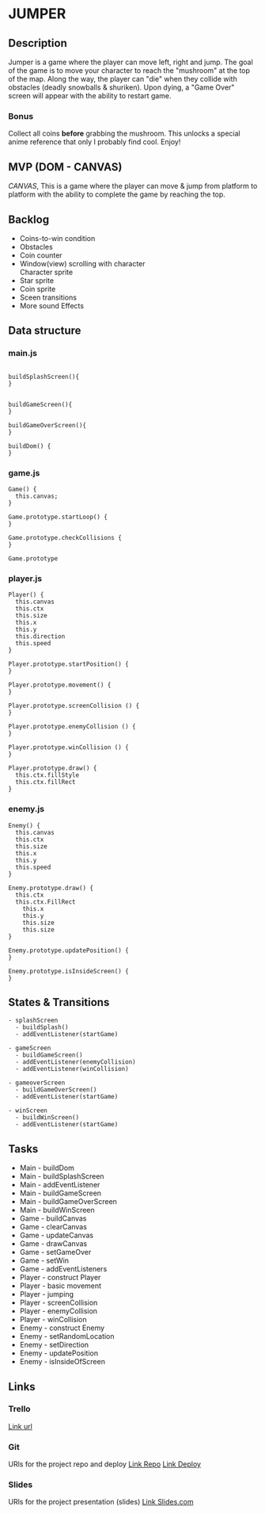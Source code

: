 # JUMPER

## Description
Jumper is a game where the player can move left, right and jump. The goal of the game is to move your character to reach the "mushroom" at the top of the map. Along the way, the player can "die" when they collide with obstacles (deadly snowballs & shuriken). Upon dying, a "Game Over" screen will appear with the ability to restart game.

### Bonus
Collect all coins <b>before</b> grabbing the mushroom. This unlocks a special anime reference that only I probably find cool. Enjoy!

## MVP (DOM - CANVAS)
<i>CANVAS</i>, This is a game where the player can move & jump from platform to platform with the ability to complete the game by reaching the top.


## Backlog
<ul>
  <li>Coins-to-win condition</li>
  <li>Obstacles</li>
  <li>Coin counter</li>
  <li>Window(view) scrolling with character</li
  <li>Character sprite</li>
  <li>Star sprite</li>
  <li>Coin sprite</li>
  <li>Sceen transitions</li>
  <li>More sound Effects</li>
</ul>

## Data structure

### main.js
```

buildSplashScreen(){
}


buildGameScreen(){
}

buildGameOverScreen(){
}

buildDom() {
}
```

### game.js
```
Game() {
  this.canvas;
}

Game.prototype.startLoop() {
}

Game.prototype.checkCollisions {
}

Game.prototype
```

### player.js
```
Player() {
  this.canvas
  this.ctx
  this.size
  this.x
  this.y
  this.direction
  this.speed
}

Player.prototype.startPosition() {
}

Player.prototype.movement() {
}

Player.prototype.screenCollision () {
}

Player.prototype.enemyCollision () {
}

Player.prototype.winCollision () {
}

Player.prototype.draw() {
  this.ctx.fillStyle
  this.ctx.fillRect
}
```

### enemy.js
```
Enemy() {
  this.canvas
  this.ctx
  this.size
  this.x
  this.y
  this.speed
}

Enemy.prototype.draw() {
  this.ctx
  this.ctx.FillRect
    this.x
    this.y
    this.size
    this.size
}

Enemy.prototype.updatePosition() {
}

Enemy.prototype.isInsideScreen() {
}
```


## States & Transitions
```
- splashScreen
  - buildSplash()
  - addEventListener(startGame)

- gameScreen
  - buildGameScreen()
  - addEventListener(enemyCollision)
  - addEventListener(winCollision)

- gameoverScreen
  - buildGameOverScreen()
  - addEventListener(startGame)

- winScreen
  - buildWinScreen()
  - addEventListener(startGame)

````

## Tasks
- Main - buildDom
- Main - buildSplashScreen
- Main - addEventListener
- Main - buildGameScreen
- Main - buildGameOverScreen
- Main - buildWinScreen
- Game - buildCanvas
- Game - clearCanvas
- Game - updateCanvas
- Game - drawCanvas
- Game - setGameOver
- Game - setWin
- Game - addEventListeners
- Player - construct Player
- Player - basic movement
- Player - jumping
- Player - screenCollision
- Player - enemyCollision
- Player - winCollision
- Enemy - construct Enemy
- Enemy - setRandomLocation
- Enemy - setDirection
- Enemy - updatePosition
- Enemy - isInsideOfScreen

## Links


### Trello
[Link url](https://trello.com/b/JPkqm7jW/ironhack-project-1-platformer)


### Git
URls for the project repo and deploy
[Link Repo](http://github.com)
[Link Deploy](http://github.com)


### Slides
URls for the project presentation (slides)
[Link Slides.com](http://slides.com)
